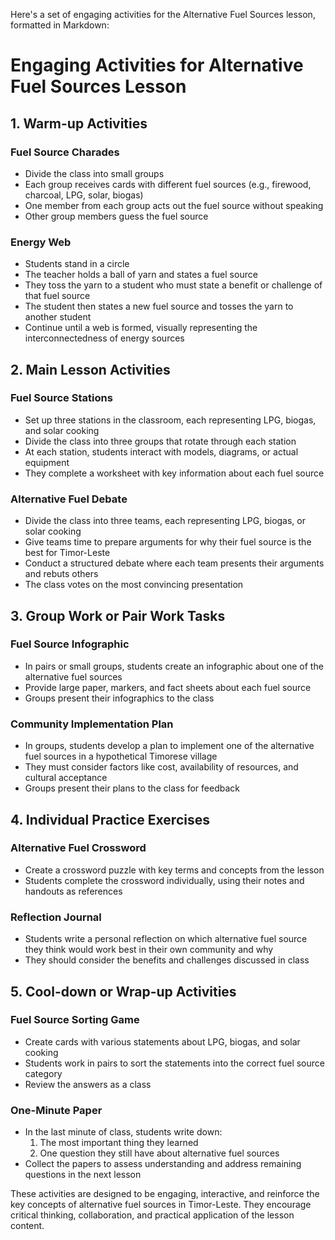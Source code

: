 Here's a set of engaging activities for the Alternative Fuel Sources lesson, formatted in Markdown:

# Engaging Activities for Alternative Fuel Sources Lesson

## 1. Warm-up Activities

### Fuel Source Charades
- Divide the class into small groups
- Each group receives cards with different fuel sources (e.g., firewood, charcoal, LPG, solar, biogas)
- One member from each group acts out the fuel source without speaking
- Other group members guess the fuel source

### Energy Web
- Students stand in a circle
- The teacher holds a ball of yarn and states a fuel source
- They toss the yarn to a student who must state a benefit or challenge of that fuel source
- The student then states a new fuel source and tosses the yarn to another student
- Continue until a web is formed, visually representing the interconnectedness of energy sources

## 2. Main Lesson Activities

### Fuel Source Stations
- Set up three stations in the classroom, each representing LPG, biogas, and solar cooking
- Divide the class into three groups that rotate through each station
- At each station, students interact with models, diagrams, or actual equipment
- They complete a worksheet with key information about each fuel source

### Alternative Fuel Debate
- Divide the class into three teams, each representing LPG, biogas, or solar cooking
- Give teams time to prepare arguments for why their fuel source is the best for Timor-Leste
- Conduct a structured debate where each team presents their arguments and rebuts others
- The class votes on the most convincing presentation

## 3. Group Work or Pair Work Tasks

### Fuel Source Infographic
- In pairs or small groups, students create an infographic about one of the alternative fuel sources
- Provide large paper, markers, and fact sheets about each fuel source
- Groups present their infographics to the class

### Community Implementation Plan
- In groups, students develop a plan to implement one of the alternative fuel sources in a hypothetical Timorese village
- They must consider factors like cost, availability of resources, and cultural acceptance
- Groups present their plans to the class for feedback

## 4. Individual Practice Exercises

### Alternative Fuel Crossword
- Create a crossword puzzle with key terms and concepts from the lesson
- Students complete the crossword individually, using their notes and handouts as references

### Reflection Journal
- Students write a personal reflection on which alternative fuel source they think would work best in their own community and why
- They should consider the benefits and challenges discussed in class

## 5. Cool-down or Wrap-up Activities

### Fuel Source Sorting Game
- Create cards with various statements about LPG, biogas, and solar cooking
- Students work in pairs to sort the statements into the correct fuel source category
- Review the answers as a class

### One-Minute Paper
- In the last minute of class, students write down:
  1. The most important thing they learned
  2. One question they still have about alternative fuel sources
- Collect the papers to assess understanding and address remaining questions in the next lesson

These activities are designed to be engaging, interactive, and reinforce the key concepts of alternative fuel sources in Timor-Leste. They encourage critical thinking, collaboration, and practical application of the lesson content.